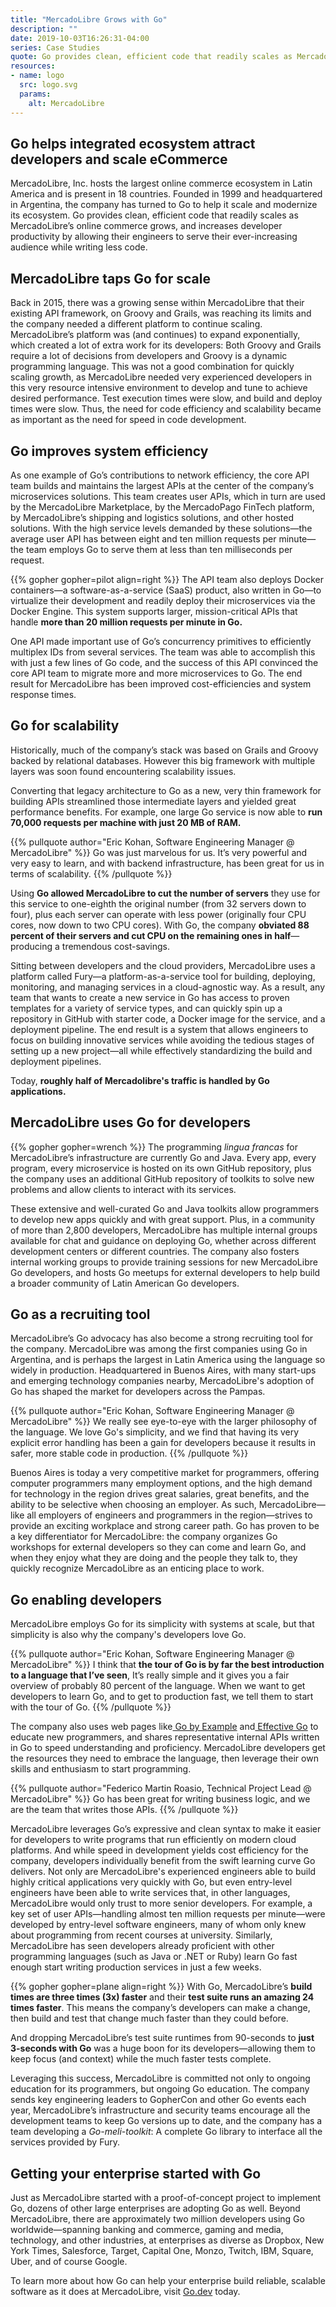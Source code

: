 ```yaml
---
title: "MercadoLibre Grows with Go"
description: ""
date: 2019-10-03T16:26:31-04:00
series: Case Studies
quote: Go provides clean, efficient code that readily scales as MercadoLibre’s online commerce grows, and increases developer productivity by allowing their engineers to serve their ever-increasing audience while writing less code.
resources:
- name: logo
  src: logo.svg
  params:
    alt: MercadoLibre
---
```


## Go helps integrated ecosystem attract developers and scale eCommerce

MercadoLibre, Inc. hosts the largest online commerce ecosystem in Latin America and is present in 18 countries. Founded
in 1999 and headquartered in Argentina, the company has turned to Go to help it scale and modernize its ecosystem. Go
provides clean, efficient code that readily scales as MercadoLibre’s online commerce grows, and increases developer
productivity by allowing their engineers to serve their ever-increasing audience while writing less code.

## MercadoLibre taps Go for scale

Back in 2015, there was a growing sense within MercadoLibre that their existing API framework, on Groovy and Grails, was
reaching its limits and the company needed a different platform to continue scaling. MercadoLibre’s platform was (and
continues) to expand exponentially, which created a lot of extra work for its developers: Both Groovy and Grails require
a lot of decisions from developers and Groovy is a dynamic programming language. This was not a good combination for
quickly scaling growth, as MercadoLibre needed very experienced developers in this very resource intensive environment
to develop and tune to achieve desired performance. Test execution times were slow, and build and deploy times were
slow. Thus, the need for code efficiency and scalability became as important as the need for speed in code development.


## Go improves system efficiency

As one example of Go’s contributions to network efficiency, the core API team builds and maintains the largest APIs at
the center of the company’s microservices solutions. This team creates user APIs, which in turn are used by the
MercadoLibre Marketplace, by the MercadoPago FinTech platform, by MercadoLibre’s shipping and logistics solutions, and
other hosted solutions. With the high service levels demanded by these solutions—the average user API has between eight
and ten million requests per minute—the team employs Go to serve them at less than ten milliseconds per request.

{{% gopher gopher=pilot align=right %}}
The API team also deploys Docker containers—a software-as-a-service (SaaS) product, also written in Go—to virtualize
their development and readily deploy their microservices via the Docker Engine. This system supports larger,
mission-critical APIs that handle **more than 20 million requests per minute in Go.**

One API made important use of Go’s concurrency primitives to efficiently multiplex IDs from several services. The team
was able to accomplish this with just a few lines of Go code, and the success of this API convinced the core API team to
migrate more and more microservices to Go. The end result for MercadoLibre has been improved cost-efficiencies and
system response times.

## Go for scalability

Historically, much of the company’s stack was based on Grails and Groovy backed by relational  databases. However this
big framework with multiple layers was soon found encountering scalability issues.

Converting that legacy architecture to Go as a new, very thin framework for building APIs streamlined those intermediate
layers and yielded great performance benefits. For example, one large Go service is now able to **run 70,000 requests
per machine with just 20 MB of RAM.**

{{% pullquote author="Eric Kohan, Software Engineering Manager @ MercadoLibre" %}}
Go was just marvelous for us. It’s very powerful
and very easy to learn, and with backend infrastructure, has been great for us in terms of scalability.
{{% /pullquote %}}

Using **Go allowed MercadoLibre to cut the number of servers** they use for this service to one-eighth the original
number (from 32 servers down to four), plus each server can operate with less power (originally four CPU cores, now down
to two CPU cores). With Go, the company **obviated 88 percent of their servers and cut CPU on the remaining ones in
half**—producing a tremendous cost-savings.

Sitting between developers and the cloud providers, MercadoLibre uses a platform called Fury—a platform-as-a-service
tool for building, deploying, monitoring, and managing services in a cloud-agnostic way. As a result, any team that
wants to create a new service in Go has access to proven templates for a variety of service types, and can quickly spin
up a repository in GitHub with starter code, a Docker image for the service, and a deployment pipeline. The end result
is a system that allows engineers to focus on building innovative services while avoiding the tedious stages of setting
up a new project—all while effectively standardizing the build and deployment pipelines.

Today, **roughly half of Mercadolibre's traffic is handled by Go applications.**


## MercadoLibre uses Go for developers

{{% gopher gopher=wrench %}}
The programming _lingua francas_ for MercadoLibre’s infrastructure are currently Go and Java. Every app, every program,
every microservice is hosted on its own GitHub repository, plus the company uses an additional GitHub repository of
toolkits to solve new problems and allow clients to interact with its services.

These extensive and well-curated Go and Java toolkits allow programmers to develop new apps quickly and with great
support. Plus, in a community of more than 2,800 developers, MercadoLibre has multiple internal groups available for
chat and guidance on deploying Go, whether across different development centers or different countries. The company also
fosters internal working groups to provide training sessions for new MercadoLibre Go developers, and hosts Go meetups
for external developers to help build a broader community of Latin American Go developers.


## Go as a recruiting tool

MercadoLibre’s Go advocacy has also become a strong recruiting tool for the company. MercadoLibre was among the first
companies using Go in Argentina, and is perhaps the largest in Latin America using the language so widely in production.
Headquartered in Buenos Aires, with many start-ups and emerging technology companies nearby, MercadoLibre's adoption of
Go has shaped the market for developers across the Pampas.

{{% pullquote author="Eric Kohan, Software Engineering Manager @ MercadoLibre" %}}
We really see eye-to-eye with the larger philosophy of the language. We love Go's simplicity, and we find that having its very explicit error handling has been a gain for developers because it results in safer, more stable code in production.
{{% /pullquote %}}

Buenos Aires is today a very competitive market for programmers, offering computer programmers many employment options,
and the high demand for technology in the region drives great salaries, great benefits, and the ability to be selective
when choosing an employer. As such, MercadoLibre—like all employers of engineers and programmers in the region—strives
to provide an exciting workplace and strong career path. Go has proven to be a key differentiator for MercadoLibre: the
company organizes Go workshops for external developers so they can come and learn Go, and when they enjoy what they are
doing and the people they talk to, they quickly recognize MercadoLibre as an enticing place to work.

## Go enabling developers

MercadoLibre employs Go for its simplicity with systems at scale, but that simplicity is also why the company's
developers love Go.

{{% pullquote author="Eric Kohan, Software Engineering Manager @ MercadoLibre" %}}
I think that **the tour of Go is by far the best introduction to a language that I’ve seen**, It’s really simple and it gives you a fair overview of probably 80 percent of the language. When we want to get developers to learn Go, and to get to production fast, we tell them to start with the tour of Go.
{{% /pullquote %}}
 
The company also uses web pages like[ Go by Example](https://gobyexample.com/) and[ Effective
Go](https://golang.org/doc/effective_go.html) to educate new programmers, and shares representative internal APIs
written in Go to speed understanding and proficiency. MercadoLibre developers get the resources they need to embrace the
language, then leverage their own skills and enthusiasm to start programming.

{{% pullquote author="Federico Martin Roasio, Technical Project Lead @ MercadoLibre" %}}
Go has been great for writing business logic, and we are the team that writes those APIs.
{{% /pullquote %}}

MercadoLibre leverages Go’s expressive and clean syntax to make it easier for developers to write programs that run
efficiently on modern cloud platforms. And while speed in development yields cost efficiency for the company, developers
individually benefit from the swift learning curve Go delivers. Not only are MercadoLibre's experienced engineers able
to build highly critical applications very quickly with Go, but even entry-level engineers have been able to write
services that, in other languages, MercadoLibre would only trust to more senior developers. For example, a key set of
user APIs—handling almost ten million requests per minute—were developed by entry-level software engineers, many of whom
only knew about programming from recent courses at university. Similarly, MercadoLibre has seen developers already
proficient with other programming languages (such as Java or .NET or Ruby) learn Go fast enough start writing production
services in just a few weeks.

{{% gopher gopher=plane align=right %}}
With Go, MercadoLibre’s **build times are three times (3x) faster** and their **test suite runs an amazing 24 times
faster**. This means the company’s developers can make a change, then build and test that change much faster than they
could before.

And dropping MercadoLibre’s test suite runtimes from 90-seconds to **just 3-seconds with Go** was a huge boon for its
developers—allowing them to keep focus (and context) while the much faster tests complete.

Leveraging this success, MercadoLibre is committed not only to ongoing education for its programmers, but ongoing Go
education. The company sends key engineering leaders to GopherCon and other Go events each year, MercadoLibre’s
infrastructure and security teams encourage all the development teams to keep Go versions up to date, and the company
has a team developing a _Go-meli-toolkit_: A complete Go library to interface all the services provided by Fury.

## Getting your enterprise started with Go

Just as MercadoLibre started with a proof-of-concept project to implement Go, dozens of other large enterprises are
adopting Go as well. Beyond MercadoLibre, there are approximately two million developers using Go worldwide—spanning
banking and commerce, gaming and media, technology, and other industries, at enterprises as diverse as Dropbox, New York Times, Salesforce, Target, Capital One, Monzo, Twitch, IBM, Square, Uber, and of course Google.

To learn more about how Go can help your enterprise build reliable, scalable software as it does at MercadoLibre, visit
[Go.dev](https://go.dev) today.
